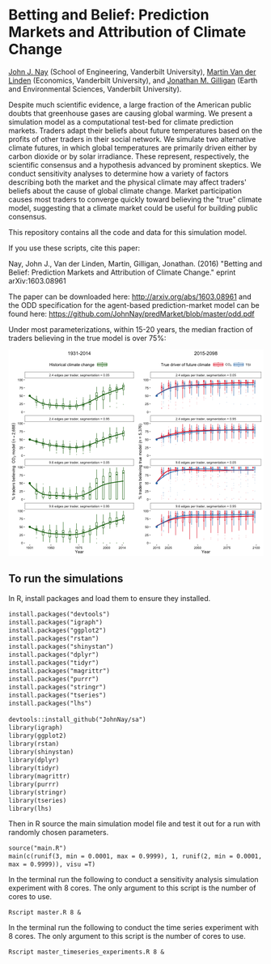 <!-- README.md is generated from README.Rmd. Please edit that file -->
Betting and Belief: Prediction Markets and Attribution of Climate Change
========================================================================

[John J. Nay](http://johnjnay.com/) (School of Engineering, Vanderbilt University), [Martin Van der Linden](https://martinvdlinden.wordpress.com/) (Economics, Vanderbilt University), and [Jonathan M. Gilligan](https://my.vanderbilt.edu/jonathangilligan/) (Earth and Environmental Sciences, Vanderbilt University).

Despite much scientific evidence, a large fraction of the American public doubts that greenhouse gases are causing global warming. We present a simulation model as a computational test-bed for climate prediction markets. Traders adapt their beliefs about future temperatures based on the profits of other traders in their social network. We simulate two alternative climate futures, in which global temperatures are primarily driven either by carbon dioxide or by solar irradiance. These represent, respectively, the scientific consensus and a hypothesis advanced by prominent skeptics. We conduct sensitivity analyses to determine how a variety of factors describing both the market and the physical climate may affect traders' beliefs about the cause of global climate change. Market participation causes most traders to converge quickly toward believing the "true" climate model, suggesting that a climate market could be useful for building public consensus.

This repository contains all the code and data for this simulation model.

If you use these scripts, cite this paper:

Nay, John J., Van der Linden, Martin, Gilligan, Jonathan. (2016) "Betting and Belief: Prediction Markets and Attribution of Climate Change." eprint arXiv:1603.08961

The paper can be downloaded here: <http://arxiv.org/abs/1603.08961> and the ODD specification for the agent-based prediction-market model can be found here: <https://github.com/JohnNay/predMarket/blob/master/odd.pdf>

Under most parameterizations, within 15-20 years, the median fraction of traders believing in the true model is over 75%:

![](README-time-1.png)<!-- -->

To run the simulations
----------------------

In R, install packages and load them to ensure they installed.

    install.packages("devtools")
    install.packages("igraph")
    install.packages("ggplot2")
    install.packages("rstan")
    install.packages("shinystan")
    install.packages("dplyr")
    install.packages("tidyr")
    install.packages("magrittr")
    install.packages("purrr")
    install.packages("stringr")
    install.packages("tseries")
    install.packages("lhs")

    devtools::install_github("JohnNay/sa")
    library(igraph)
    library(ggplot2)
    library(rstan)
    library(shinystan)
    library(dplyr)
    library(tidyr)
    library(magrittr)
    library(purrr)
    library(stringr)
    library(tseries)
    library(lhs)

Then in R source the main simulation model file and test it out for a run with randomly chosen parameters.

    source("main.R")
    main(c(runif(3, min = 0.0001, max = 0.9999), 1, runif(2, min = 0.0001, max = 0.9999)), visu =T)

In the terminal run the following to conduct a sensitivity analysis simulation experiment with 8 cores. The only argument to this script is the number of cores to use.

    Rscript master.R 8 &

In the terminal run the following to conduct the time series experiment with 8 cores. The only argument to this script is the number of cores to use.

    Rscript master_timeseries_experiments.R 8 &
